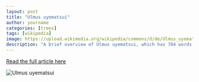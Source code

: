 ```yaml
---
layout: post
title: "Ulmus uyematsui"
author: yourname
categories: [trees]
tags: [wikipedia]
image: https://upload.wikimedia.org/wikipedia/commons/d/de/Ulmus_uyematsui_%28Loosdrecht_Dekkerplantsoen%29.jpg
description: "A brief overview of Ulmus uyematsui, which has 784 words."
---
```


[Read the full article here](https://en.wikipedia.org/wiki/Ulmus_uyematsui)

![Ulmus uyematsui](https://upload.wikimedia.org/wikipedia/commons/d/de/Ulmus_uyematsui_%28Loosdrecht_Dekkerplantsoen%29.jpg)
